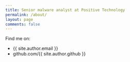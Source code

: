 ```yaml
---
title: Senior malware analyst at Positive Technology
permalink: /about/
layout: page
comments: false
---
```



Find me on:

- {{ site.author.email }}
- github.com/{{ site.author.github }}
